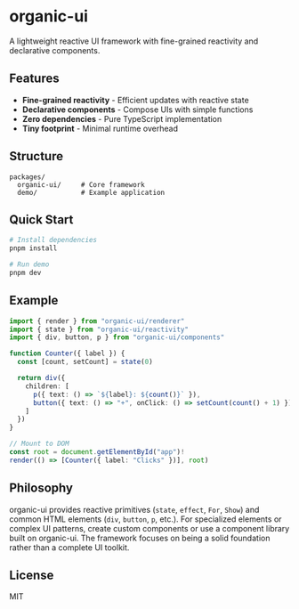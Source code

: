 # organic-ui

A lightweight reactive UI framework with fine-grained reactivity and declarative components.

## Features

- **Fine-grained reactivity** - Efficient updates with reactive state
- **Declarative components** - Compose UIs with simple functions
- **Zero dependencies** - Pure TypeScript implementation
- **Tiny footprint** - Minimal runtime overhead

## Structure

```
packages/
  organic-ui/     # Core framework
  demo/           # Example application
```

## Quick Start

```bash
# Install dependencies
pnpm install

# Run demo
pnpm dev
```

## Example

```typescript
import { render } from "organic-ui/renderer"
import { state } from "organic-ui/reactivity"
import { div, button, p } from "organic-ui/components"

function Counter({ label }) {
  const [count, setCount] = state(0)

  return div({
    children: [
      p({ text: () => `${label}: ${count()}` }),
      button({ text: () => "+", onClick: () => setCount(count() + 1) })
    ]
  })
}

// Mount to DOM
const root = document.getElementById("app")!
render(() => [Counter({ label: "Clicks" })], root)
```

## Philosophy

organic-ui provides reactive primitives (`state`, `effect`, `For`, `Show`) and common HTML elements (`div`, `button`, `p`, etc.). For specialized elements or complex UI patterns, create custom components or use a component library built on organic-ui. The framework focuses on being a solid foundation rather than a complete UI toolkit.

## License

MIT
